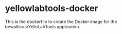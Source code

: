 # yellowlabtools-docker

This is the dockerfile to create the Docker image for
the bewalticus/YelloLabTools application.